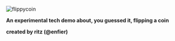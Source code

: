 ![flippycoin](https://user-images.githubusercontent.com/96433729/159551173-e6032be7-8d4a-4b57-a9bf-aa043aa0ab9f.png)

**An experimental tech demo about, you guessed it, flipping a coin**

**created by ritz (@enfier)**
